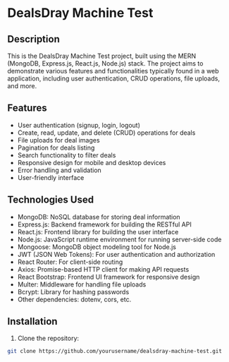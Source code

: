 # DealsDray Machine Test

## Description

This is the DealsDray Machine Test project, built using the MERN (MongoDB, Express.js, React.js, Node.js) stack. The project aims to demonstrate various features and functionalities typically found in a web application, including user authentication, CRUD operations, file uploads, and more.

## Features

- User authentication (signup, login, logout)
- Create, read, update, and delete (CRUD) operations for deals
- File uploads for deal images
- Pagination for deals listing
- Search functionality to filter deals
- Responsive design for mobile and desktop devices
- Error handling and validation
- User-friendly interface

## Technologies Used

- MongoDB: NoSQL database for storing deal information
- Express.js: Backend framework for building the RESTful API
- React.js: Frontend library for building the user interface
- Node.js: JavaScript runtime environment for running server-side code
- Mongoose: MongoDB object modeling tool for Node.js
- JWT (JSON Web Tokens): For user authentication and authorization
- React Router: For client-side routing
- Axios: Promise-based HTTP client for making API requests
- React Bootstrap: Frontend UI framework for responsive design
- Multer: Middleware for handling file uploads
- Bcrypt: Library for hashing passwords
- Other dependencies: dotenv, cors, etc.

## Installation

1. Clone the repository:

```bash
git clone https://github.com/yourusername/dealsdray-machine-test.git
